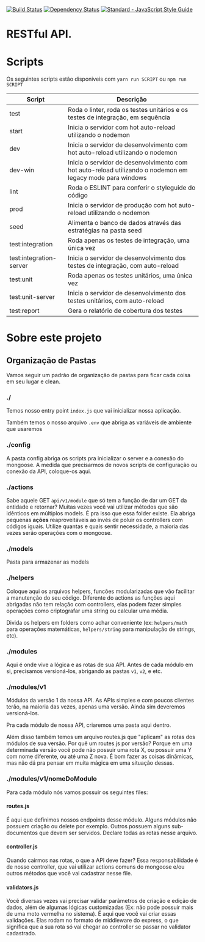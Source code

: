 [![Build Status](https://travis-ci.org/gfviegas/scout-cms.svg?branch=master)](https://travis-ci.org/gfviegas/express-rest-api)
[![Dependency Status](https://gemnasium.com/badges/github.com/gfviegas/express-rest-api.svg)](https://gemnasium.com/github.com/gfviegas/express-rest-api)
[![Standard - JavaScript Style Guide](https://img.shields.io/badge/code%20style-standard-brightgreen.svg)](http://standardjs.com/)
# RESTful API.

# Scripts

Os seguintes scripts estão disponiveis com `yarn run SCRIPT` ou `npm run SCRIPT`

| Script | Descrição |
| ------ | ------ |
| test | Roda o linter, roda os testes unitários e os testes de integração, em sequência |
| start | Inicia o servidor com hot auto-reload utilizando o nodemon |
| dev | Inicia o servidor de desenvolvimento com hot auto-reload utilizando o nodemon |
| dev-win | Inicia o servidor de desenvolvimento com hot auto-reload utilizando o nodemon em legacy mode para windows |
| lint | Roda o ESLINT para conferir o styleguide do código |
| prod | Inicia o servidor de produção com hot auto-reload utilizando o nodemon |
| seed | Alimenta o banco de dados através das estratégias na pasta seed |
| test:integration | Roda apenas os testes de integração, uma única vez |
| test:integration-server | Inicia o servidor de desenvolvimento dos testes de integração, com auto-reload |
| test:unit | Roda apenas os testes unitários, uma única vez |
| test:unit-server | Inicia o servidor de desenvolvimento dos testes unitários, com auto-reload |
| test:report | Gera o relatório de cobertura dos testes |

# Sobre este projeto

## Organização de Pastas
Vamos seguir um padrão de organização de pastas para ficar cada coisa em seu lugar e clean.

### ./
Temos nosso entry point `index.js` que vai inicializar nossa aplicação.

Também temos o nosso arquivo `.env` que abriga as variáveis de ambiente que usaremos

### ./config
A pasta config abriga os scripts pra inicializar o server e a conexão do mongoose. A medida que precisarmos de novos scripts de configuração ou conexão da API, coloque-os aqui.

### ./actions
Sabe aquele GET `api/v1/module` que só tem a função de dar um GET da entidade e retornar? Muitas vezes você vai utilizar métodos que são idênticos em múltiplos models. É pra isso que essa folder existe. Ela abriga pequenas **ações** reaproveitáveis ao invés de poluir os controllers com códigos iguais. Utilize quantas e quais sentir necessidade, a maioria das vezes serão operações com o mongoose.

### ./models
Pasta para armazenar as models

### ./helpers
Coloque aqui os arquivos helpers, funcões modularizadas que vão facilitar a manutenção do seu código. Diferente do actions as funções aqui abrigadas não tem relação com controllers, elas podem fazer simples operações como criptografar uma string ou calcular uma média.

Divida os helpers em folders como achar conveniente (ex: `helpers/math` para operações matemáticas, `helpers/string` para manipulação de strings, etc).

### ./modules
Aqui é onde vive a lógica e as rotas de sua API. Antes de cada módulo em si, precisamos versioná-los, abrigando as pastas `v1`, `v2`, e etc.

### ./modules/v1
Módulos da versão 1 da nossa API. As APIs simples e com poucos clientes terão, na maioria das vezes, apenas uma versão. Ainda sim deveremos versioná-los.

Pra cada módulo de nossa API, criaremos uma pasta aqui dentro.

Além disso também temos um arquivo routes.js que "aplicam" as rotas dos módulos de sua versão. Por quê um routes.js por versão? Porque em uma determinada versão você pode não possuir uma rota X, ou possuir uma Y com nome diferente, ou até uma Z nova. É bom fazer as coisas dinâmicas, mas não dá pra pensar em muita mágica em uma situação dessas.


### ./modules/v1/nomeDoModulo
Para cada módulo nós vamos possuir os seguintes files:
#### routes.js
É aqui que definimos nossos endpoints desse módulo. Alguns módulos não possuem criação ou delete por exemplo. Outros possuem alguns sub-documentos que devem ser servidos. Declare todas as rotas nesse arquivo.

#### controller.js
Quando cairmos nas rotas, o que a API deve fazer? Essa responsabilidade é de nosso controller, que vai utilizar actions comuns do mongoose e/ou outros métodos que você vai cadastrar nesse file.

#### validators.js
Você diversas vezes vai precisar validar parâmetros de criação e edição de dados, além de algumas lógicas customizadas (Ex: não pode possuir mais de uma moto vermelha no sistema). É aqui que você vai criar essas validações. Elas rodam no formato de middleware do express, o que significa que a sua rota só vai chegar ao controller se passar no validator cadastrado.
